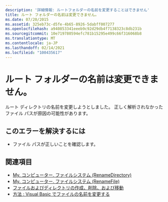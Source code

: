 ```yaml
---
description: '詳細情報: ルートフォルダーの名前を変更することはできません'
title: ルート フォルダーの名前は変更できません。
ms.date: 07/20/2015
ms.assetid: 325eb73c-d5fe-4b65-8926-5dabff007277
ms.openlocfilehash: a940853341eeeb9c92d29db4f7138323c8db231b
ms.sourcegitcommit: 10e719780594efc781b15295e499c66f316068b8
ms.translationtype: MT
ms.contentlocale: ja-JP
ms.lasthandoff: 02/14/2021
ms.locfileid: "100435617"
---
```

# <a name="root-folder-cannot-be-renamed"></a>ルート フォルダーの名前は変更できません。

ルート ディレクトリの名前を変更しようとしました。 正しく解析されなかったファイル パスが原因の可能性があります。  
  
## <a name="to-correct-this-error"></a>このエラーを解決するには  
  
- ファイル パスが正しいことを確認します。  
  
## <a name="see-also"></a>関連項目

- [My. コンピューター. ファイルシステム (RenameDirectory)](xref:Microsoft.VisualBasic.MyServices.FileSystemProxy.RenameDirectory%2A)
- [My. コンピューター. ファイルシステム (RenameFile)](xref:Microsoft.VisualBasic.MyServices.FileSystemProxy.RenameFile%2A)
- [ファイルおよびディレクトリの作成、削除、および移動](../developing-apps/programming/drives-directories-files/creating-deleting-and-moving-files-and-directories.md)
- [方法 : Visual Basic でファイルの名前を変更する](../developing-apps/programming/drives-directories-files/how-to-rename-a-file.md)
